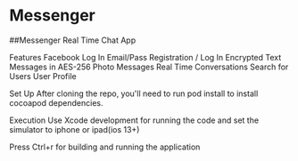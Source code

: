 # Messenger
##Messenger Real Time Chat App

Features
Facebook Log In
Email/Pass Registration / Log In
Encrypted Text Messages in AES-256
Photo Messages
Real Time Conversations
Search for Users
User Profile

Set Up
After cloning the repo, you'll need to run pod install to install cocoapod dependencies.

Execution
Use Xcode development for running the code and set the simulator to iphone or ipad(ios 13+)

Press Ctrl+r for building and running the application
